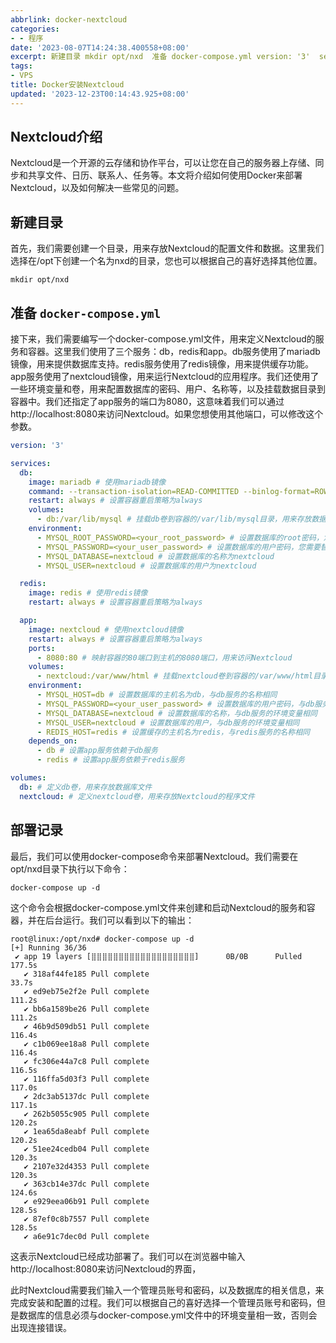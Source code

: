 ```yaml
---
abbrlink: docker-nextcloud
categories:
- - 程序
date: '2023-08-07T14:24:38.400558+08:00'
excerpt: 新建目录 mkdir opt/nxd  准备 docker-compose.yml version: '3'  services:   db:     image: mariadb     command: --transaction-isolation=READ-COMMITTED --binlog-format=ROW     restart: always     volumes:     ...
tags:
- VPS
title: Docker安装Nextcloud
updated: '2023-12-23T00:14:43.925+08:00'
---
```

## Nextcloud介绍

Nextcloud是一个开源的云存储和协作平台，可以让您在自己的服务器上存储、同步和共享文件、日历、联系人、任务等。本文将介绍如何使用Docker来部署Nextcloud，以及如何解决一些常见的问题。

## 新建目录

首先，我们需要创建一个目录，用来存放Nextcloud的配置文件和数据。这里我们选择在/opt下创建一个名为nxd的目录，您也可以根据自己的喜好选择其他位置。

```shell
mkdir opt/nxd
```

## 准备 `docker-compose.yml`

接下来，我们需要编写一个docker-compose.yml文件，用来定义Nextcloud的服务和容器。这里我们使用了三个服务：db，redis和app。db服务使用了mariadb镜像，用来提供数据库支持。redis服务使用了redis镜像，用来提供缓存功能。app服务使用了nextcloud镜像，用来运行Nextcloud的应用程序。我们还使用了一些环境变量和卷，用来配置数据库的密码、用户、名称等，以及挂载数据目录到容器中。我们还指定了app服务的端口为8080，这意味着我们可以通过http://localhost:8080来访问Nextcloud。如果您想使用其他端口，可以修改这个参数。

```yaml
version: '3'

services:
  db:
    image: mariadb # 使用mariadb镜像
    command: --transaction-isolation=READ-COMMITTED --binlog-format=ROW # 设置事务隔离级别和二进制日志格式
    restart: always # 设置容器重启策略为always
    volumes:
      - db:/var/lib/mysql # 挂载db卷到容器的/var/lib/mysql目录，用来存放数据库文件
    environment:
      - MYSQL_ROOT_PASSWORD=<your_root_password> # 设置数据库的root密码，您需要替换为自己的密码
      - MYSQL_PASSWORD=<your_user_password> # 设置数据库的用户密码，您需要替换为自己的密码
      - MYSQL_DATABASE=nextcloud # 设置数据库的名称为nextcloud
      - MYSQL_USER=nextcloud # 设置数据库的用户为nextcloud

  redis:
    image: redis # 使用redis镜像
    restart: always # 设置容器重启策略为always

  app:
    image: nextcloud # 使用nextcloud镜像
    restart: always # 设置容器重启策略为always
    ports:
      - 8080:80 # 映射容器的80端口到主机的8080端口，用来访问Nextcloud
    volumes:
      - nextcloud:/var/www/html # 挂载nextcloud卷到容器的/var/www/html目录，用来存放Nextcloud的程序文件
    environment:
      - MYSQL_HOST=db # 设置数据库的主机名为db，与db服务的名称相同
      - MYSQL_PASSWORD=<your_user_password> # 设置数据库的用户密码，与db服务的环境变量相同
      - MYSQL_DATABASE=nextcloud # 设置数据库的名称，与db服务的环境变量相同
      - MYSQL_USER=nextcloud # 设置数据库的用户，与db服务的环境变量相同
      - REDIS_HOST=redis # 设置缓存的主机名为redis，与redis服务的名称相同
    depends_on:
      - db # 设置app服务依赖于db服务
      - redis # 设置app服务依赖于redis服务

volumes:
  db: # 定义db卷，用来存放数据库文件
  nextcloud: # 定义nextcloud卷，用来存放Nextcloud的程序文件

```

## 部署记录

最后，我们可以使用docker-compose命令来部署Nextcloud。我们需要在opt/nxd目录下执行以下命令：

```shell
docker-compose up -d
```

这个命令会根据docker-compose.yml文件来创建和启动Nextcloud的服务和容器，并在后台运行。我们可以看到以下的输出：

```shell
root@linux:/opt/nxd# docker-compose up -d
[+] Running 36/36
 ✔ app 19 layers [⣿⣿⣿⣿⣿⣿⣿⣿⣿⣿⣿⣿⣿⣿⣿⣿⣿⣿⣿]      0B/0B      Pulled                                                                                                                177.5s 
   ✔ 318af44fe185 Pull complete                                                                                                                                               33.7s 
   ✔ ed9eb75e2f2e Pull complete                                                                                                                                              111.2s 
   ✔ bb6a1589be26 Pull complete                                                                                                                                              111.2s 
   ✔ 46b9d509db51 Pull complete                                                                                                                                              116.4s 
   ✔ c1b069ee18a8 Pull complete                                                                                                                                              116.4s 
   ✔ fc306e44a7c8 Pull complete                                                                                                                                              116.5s 
   ✔ 116ffa5d03f3 Pull complete                                                                                                                                              117.0s 
   ✔ 2dc3ab5137dc Pull complete                                                                                                                                              117.1s 
   ✔ 262b5055c905 Pull complete                                                                                                                                              120.2s 
   ✔ 1ea65da8eabf Pull complete                                                                                                                                              120.2s 
   ✔ 51ee24cedb04 Pull complete                                                                                                                                              120.3s 
   ✔ 2107e32d4353 Pull complete                                                                                                                                              120.3s 
   ✔ 363cb14e37dc Pull complete                                                                                                                                              124.6s 
   ✔ e929eea06b91 Pull complete                                                                                                                                              128.5s 
   ✔ 87ef0c8b7557 Pull complete                                                                                                                                              128.5s 
   ✔ a6e91c7dec0d Pull complete
```

这表示Nextcloud已经成功部署了。我们可以在浏览器中输入http://localhost:8080来访问Nextcloud的界面，

此时Nextcloud需要我们输入一个管理员账号和密码，以及数据库的相关信息，来完成安装和配置的过程。我们可以根据自己的喜好选择一个管理员账号和密码，但是数据库的信息必须与docker-compose.yml文件中的环境变量相一致，否则会出现连接错误。
